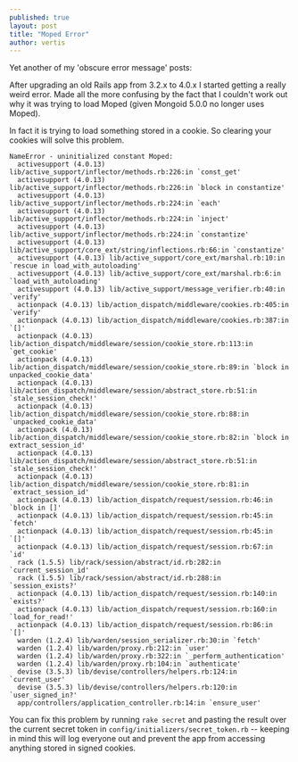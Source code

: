 ```yaml
---
published: true
layout: post
title: "Moped Error"
author: vertis
---
```

Yet another of my 'obscure error message' posts:

After upgrading an old Rails app from 3.2.x to 4.0.x I started getting a really weird error. Made all the more confusing by the fact that I couldn't work out why it was trying to load Moped (given Mongoid 5.0.0 no longer uses Moped).
<!--more-->
In fact it is trying to load something stored in a cookie. So clearing your cookies will solve this problem.
```
NameError - uninitialized constant Moped:
  activesupport (4.0.13) lib/active_support/inflector/methods.rb:226:in `const_get'
  activesupport (4.0.13) lib/active_support/inflector/methods.rb:226:in `block in constantize'
  activesupport (4.0.13) lib/active_support/inflector/methods.rb:224:in `each'
  activesupport (4.0.13) lib/active_support/inflector/methods.rb:224:in `inject'
  activesupport (4.0.13) lib/active_support/inflector/methods.rb:224:in `constantize'
  activesupport (4.0.13) lib/active_support/core_ext/string/inflections.rb:66:in `constantize'
  activesupport (4.0.13) lib/active_support/core_ext/marshal.rb:10:in `rescue in load_with_autoloading'
  activesupport (4.0.13) lib/active_support/core_ext/marshal.rb:6:in `load_with_autoloading'
  activesupport (4.0.13) lib/active_support/message_verifier.rb:40:in `verify'
  actionpack (4.0.13) lib/action_dispatch/middleware/cookies.rb:405:in `verify'
  actionpack (4.0.13) lib/action_dispatch/middleware/cookies.rb:387:in `[]'
  actionpack (4.0.13) lib/action_dispatch/middleware/session/cookie_store.rb:113:in `get_cookie'
  actionpack (4.0.13) lib/action_dispatch/middleware/session/cookie_store.rb:89:in `block in unpacked_cookie_data'
  actionpack (4.0.13) lib/action_dispatch/middleware/session/abstract_store.rb:51:in `stale_session_check!'
  actionpack (4.0.13) lib/action_dispatch/middleware/session/cookie_store.rb:88:in `unpacked_cookie_data'
  actionpack (4.0.13) lib/action_dispatch/middleware/session/cookie_store.rb:82:in `block in extract_session_id'
  actionpack (4.0.13) lib/action_dispatch/middleware/session/abstract_store.rb:51:in `stale_session_check!'
  actionpack (4.0.13) lib/action_dispatch/middleware/session/cookie_store.rb:81:in `extract_session_id'
  actionpack (4.0.13) lib/action_dispatch/request/session.rb:46:in `block in []'
  actionpack (4.0.13) lib/action_dispatch/request/session.rb:45:in `fetch'
  actionpack (4.0.13) lib/action_dispatch/request/session.rb:45:in `[]'
  actionpack (4.0.13) lib/action_dispatch/request/session.rb:67:in `id'
  rack (1.5.5) lib/rack/session/abstract/id.rb:282:in `current_session_id'
  rack (1.5.5) lib/rack/session/abstract/id.rb:288:in `session_exists?'
  actionpack (4.0.13) lib/action_dispatch/request/session.rb:140:in `exists?'
  actionpack (4.0.13) lib/action_dispatch/request/session.rb:160:in `load_for_read!'
  actionpack (4.0.13) lib/action_dispatch/request/session.rb:86:in `[]'
  warden (1.2.4) lib/warden/session_serializer.rb:30:in `fetch'
  warden (1.2.4) lib/warden/proxy.rb:212:in `user'
  warden (1.2.4) lib/warden/proxy.rb:322:in `_perform_authentication'
  warden (1.2.4) lib/warden/proxy.rb:104:in `authenticate'
  devise (3.5.3) lib/devise/controllers/helpers.rb:124:in `current_user'
  devise (3.5.3) lib/devise/controllers/helpers.rb:120:in `user_signed_in?'
  app/controllers/application_controller.rb:14:in `ensure_user'
```
You can fix this problem by running `rake secret` and pasting the result over the current secret token in `config/initializers/secret_token.rb` -- keeping in mind this will log everyone out and prevent the app from accessing anything stored in signed cookies.
